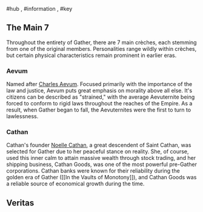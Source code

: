 #hub , #information , #key 
## The Main 7
Throughout the entirety of Gather, there are 7 main crèches, each stemming from one of the original members. Personalities range wildly within crèches, but certain physical characteristics remain prominent in earlier eras.

### Aevum
Named after [Charles Aevum](Overview%201#^f75ec3). Focused primarily with the importance of the law and justice, Aevum puts great emphasis on morality above all else. It's citizens can be described as "strained," with the average Aevuternite being forced to conform to rigid laws throughout the reaches of the Empire. As a result, when Gather began to fall, the Aevuternites were the first to turn to lawlessness. 

### Cathan
Cathan's founder [Noelle Cathan](Overview%201#^251a3e), a great descendent of Saint Cathan, was selected for Gather due to her peaceful stance on reality. She, of course, used this inner calm to attain massive wealth through stock trading, and her shipping business, Cathan Goods, was one of the most powerful pre-Gather corporations. Cathan banks were known for their reliability during the golden era of Gather ([[In the Vaults of Monotony]]), and Cathan Goods was a reliable source of economical growth during the time. 

## Veritas